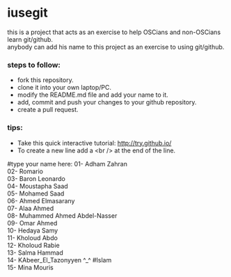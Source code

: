# iusegit

this is a project that acts as an exercise to help OSCians and non-OSCians learn git/github.<br/>
anybody can add his name to this project as an exercise to using git/github.<br/>

### steps to follow:
* fork this repository.
* clone it into your own laptop/PC.
* modify the README.md file and add your name to it.
* add, commit and push your changes to your github repository.
* create a pull request.

### tips:

* Take this quick interactive tutorial: http://try.github.io/
* To create a new line add a \<br /\> at the end of the line.

#type your name here:
01- Adham Zahran<br/>
02- Romario<br/>
03- Baron Leonardo<br/>
04- Moustapha Saad <br/>
05- Mohamed Saad<br/>
06- Ahmed Elmasarany <br/>
07- Alaa Ahmed <br/>
08- Muhammed Ahmed Abdel-Nasser <br/>
09- Omar Ahmed<br/>
10- Hedaya Samy<br/>
11- Kholoud Abdo<br/>
12- Kholoud Rabie<br/>
13- Salma Hammad<br/>
14- KAbeer_El_Tazonyyen ^_^ #Islam <br/>
15- Mina Mouris <br/>
